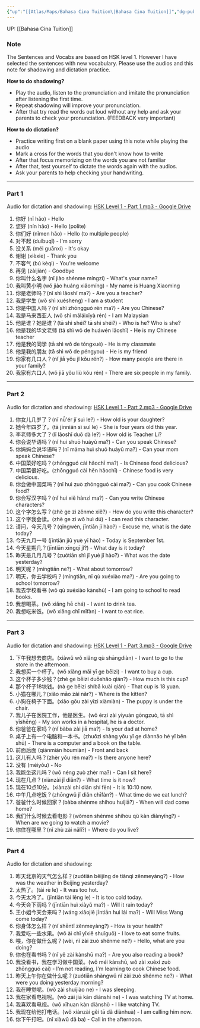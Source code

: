 ```yaml
---
{"up":"[[Atlas/Maps/Bahasa Cina Tuition\|Bahasa Cina Tuition]]","dg-publish":true,"permalink":"/atlas/notes/hsk-level-1-first-half-dictation-and-shadowing-practice/","dgPassFrontmatter":true}
---
```


UP: [[Bahasa Cina Tuition]]

### Note
The Sentences and Vocabs are based on HSK level 1.
However I have selected the sentences with new vocabulary. 
Please use the audios and this note for shadowing and dictation practice.

**How to do shadowing?**
- Play the audio, listen to the pronunciation and imitate the pronunciation after listening the first time. 
- Repeat shadowing will improve your pronunciation.
- After that try read the words out loud without any help and ask your parents to check your pronunciation. (FEEDBACK very important)

**How to do dictation?**
- Practice writing first on a blank paper using this note while playing the audio
- Mark a cross for the words that you don't know how to write
- After that focus memorizing on the words you are not familiar
- After that, test yourself to dictate the words again with the audios.
- Ask your parents to help checking your handwriting. 

---
### Part 1
Audio for dictation and shadowing: [HSK Level 1 - Part 1.mp3 - Google Drive](https://drive.google.com/file/d/19cRNzWWo-7CXbJ889jPLtQmCZVCZz_cf/view?usp=drive_link)

1. 你好 (nǐ hǎo) - Hello
2. 您好 (nín hǎo) - Hello (polite)
3. 你们好 (nǐmen hǎo) - Hello (to multiple people)
4. 对不起 (duìbuqǐ) - I'm sorry
5. 没关系 (méi guānxi) - It's okay
6. 谢谢 (xièxie) - Thank you
7. 不客气 (bú kèqi) - You're welcome
8. 再见 (zàijiàn) - Goodbye
9. 你叫什么名字 (nǐ jiào shénme míngzi) - What's your name?
10. 我叫黄小明 (wǒ jiào huáng xiǎomíng) - My name is Huang Xiaoming
11. 你是老师吗？(nǐ shì lǎoshī ma?) - Are you a teacher?
12. 我是学生 (wǒ shì xuésheng) - I am a student
13. 你是中国人吗？(nǐ shì zhōngguó rén ma?) - Are you Chinese?
14. 我是马来西亚人 (wǒ shì mǎláixīyà rén) - I am Malaysian
15. 他是谁？她是谁？(tā shì shéi? tā shì shéi?) - Who is he? Who is she?
16. 他是我的华文老师 (tā shì wǒ de huáwén lǎoshī) - He is my Chinese teacher
17. 他是我的同学 (tā shì wǒ de tóngxué) - He is my classmate
18. 他是我的朋友 (tā shì wǒ de péngyou) - He is my friend
19. 你家有几口人？(nǐ jiā yǒu jǐ kǒu rén?) - How many people are there in your family?
20. 我家有六口人 (wǒ jiā yǒu liù kǒu rén) - There are six people in my family.

---

### Part 2
Audio for dictation and shadowing: [HSK Level 1 - Part 2.mp3 - Google Drive](https://drive.google.com/file/d/19Pk7-9YHUMpXjx_pPDVZ-E-xLJoGumI5/view?usp=drive_link)

1. 你女儿几岁了？(nǐ nǚ'ér jǐ suì le?) - How old is your daughter?
2. 她今年四岁了。(tā jīnnián sì suì le) - She is four years old this year.
3. 李老师多大了？(lǐ lǎoshī duō dà le?) - How old is Teacher Li?
4. 你会说华语吗？(nǐ huì shuō huáyǔ ma?) - Can you speak Chinese?
5. 你妈妈会说华语吗？(nǐ māma huì shuō huáyǔ ma?) - Can your mom speak Chinese?
6. 中国菜好吃吗？(zhōngguó cài hǎochī ma?) - Is Chinese food delicious?
7. 中国菜很好吃。(zhōngguó cài hěn hǎochī) - Chinese food is very delicious.
8. 你会做中国菜吗？(nǐ huì zuò zhōngguó cài ma?) - Can you cook Chinese food?
9. 你会写汉字吗？(nǐ huì xiě hànzì ma?) - Can you write Chinese characters?
10. 这个字怎么写？(zhè ge zì zěnme xiě?) - How do you write this character?
11. 这个字我会读。(zhè ge zì wǒ huì dú) - I can read this character.
12. 请问，今天几号？(qǐngwèn, jīntiān jǐ hào?) - Excuse me, what is the date today?
13. 今天九月一号 (jīntiān jiǔ yuè yī hào) - Today is September 1st.
14. 今天星期几？(jīntiān xīngqī jǐ?) - What day is it today?
15. 昨天是几月几号？(zuótiān shì jǐ yuè jǐ hào?) - What was the date yesterday?
16. 明天呢？(míngtiān ne?) - What about tomorrow?
17. 明天，你去学校吗？(míngtiān, nǐ qù xuéxiào ma?) - Are you going to school tomorrow?
18. 我去学校看书 (wǒ qù xuéxiào kànshū) - I am going to school to read books.
19. 我想喝茶。(wǒ xiǎng hē chá) - I want to drink tea.
20. 我想吃米饭。(wǒ xiǎng chī mǐfàn) - I want to eat rice.

---

### Part 3
Audio for dictation and shadowing: [HSK Level 1 - Part 3.mp3 - Google Drive](https://drive.google.com/file/d/1_ZJm6qa8sZxvNV_xWcX2tgYhgLYBZje4/view?usp=drive_link)

1. 下午我想去商店。(xiàwǔ wǒ xiǎng qù shāngdiàn) - I want to go to the store in the afternoon.
2. 我想买一个杯子。(wǒ xiǎng mǎi yī ge bēizi) - I want to buy a cup.
3. 这个杯子多少钱？(zhè ge bēizi duōshǎo qián?) - How much is this cup?
4. 那个杯子18块钱。(nà ge bēizi shíbā kuài qián) - That cup is 18 yuan.
5. 小猫在哪儿？(xiǎo māo zài nǎr?) - Where is the kitten?
6. 小狗在椅子下面。(xiǎo gǒu zài yǐzi xiàmiàn) - The puppy is under the chair.
7. 我儿子在医院工作，他是医生。(wǒ érzi zài yīyuàn gōngzuò, tā shì yīshēng) - My son works in a hospital, he is a doctor.
8. 你爸爸在家吗？(nǐ bàba zài jiā ma?) - Is your dad at home?
9. 桌子上有一个电脑和一本书。(zhuōzi shàng yǒu yī ge diànnǎo hé yī běn shū) - There is a computer and a book on the table.
10. 前面后面 (qiánmiàn hòumiàn) - Front and back
11. 这儿有人吗？(zhèr yǒu rén ma?) - Is there anyone here?
12. 没有 (méiyǒu) - No
13. 我能坐这儿吗？(wǒ néng zuò zhèr ma?) - Can I sit here?
14. 现在几点？(xiànzài jǐ diǎn?) - What time is it now?
15. 现在10点10分。(xiànzài shí diǎn shí fēn) - It is 10:10 now.
16. 中午几点吃饭？(zhōngwǔ jǐ diǎn chīfàn?) - What time do we eat lunch?
17. 爸爸什么时候回家？(bàba shénme shíhou huíjiā?) - When will dad come home?
18. 我们什么时候去看电影？(wǒmen shénme shíhou qù kàn diànyǐng?) - When are we going to watch a movie?
19. 你住在哪里？(nǐ zhù zài nǎlǐ?) - Where do you live?

---

### Part 4
Audio for dictation and shadowing:

1. 昨天北京的天气怎么样？(zuótiān běijīng de tiānqì zěnmeyàng?) - How was the weather in Beijing yesterday?
2. 太热了。(tài rè le) - It was too hot.
3. 今天太冷了。(jīntiān tài lěng le) - It is too cold today.
4. 今天会下雨吗？(jīntiān huì xiàyǔ ma?) - Will it rain today?
5. 王小姐今天会来吗？(wáng xiǎojiě jīntiān huì lái ma?) - Will Miss Wang come today?
6. 你身体怎么样？(nǐ shēntǐ zěnmeyàng?) - How is your health?
7. 我爱吃一些水果。(wǒ ài chī yīxiē shuǐguǒ) - I love to eat some fruits.
8. 喂，你在做什么呢？(wèi, nǐ zài zuò shénme ne?) - Hello, what are you doing?
9. 你也在看书吗？(nǐ yě zài kànshū ma?) - Are you also reading a book?
10. 我没看书，我在学习做中国菜。(wǒ méi kànshū, wǒ zài xuéxí zuò zhōngguó cài) - I'm not reading, I'm learning to cook Chinese food.
11. 昨天上午你在做什么呢？(zuótiān shàngwǔ nǐ zài zuò shénme ne?) - What were you doing yesterday morning?
12. 我在睡觉呢。(wǒ zài shuìjiào ne) - I was sleeping.
13. 我在家看电视呢。(wǒ zài jiā kàn diànshì ne) - I was watching TV at home.
14. 我喜欢看电视。(wǒ xǐhuan kàn diànshì) - I like watching TV.
15. 我现在给他打电话。(wǒ xiànzài gěi tā dǎ diànhuà) - I am calling him now.
16. 你下午打吧。(nǐ xiàwǔ dǎ ba) - Call in the afternoon.